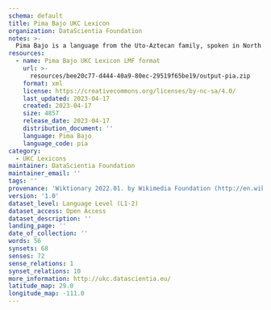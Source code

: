 ```yaml
---
schema: default
title: Pima Bajo UKC Lexicon
organization: DataScientia Foundation
notes: >-
  Pima Bajo is a language from the Uto-Aztecan family, spoken in North America. The UKC Lexicon of Pima Bajo is represented as a lexico-semantic network. It consists of words, word senses, synsets, as well as sense-level and synset-level relationships.
resources:
  - name: Pima Bajo UKC Lexicon LMF format
    url: >-
      resources/bee20c77-d444-40a9-80ec-29519f65be19/output-pia.zip
    format: xml
    license: https://creativecommons.org/licenses/by-nc-sa/4.0/
    last_updated: 2023-04-17
    created: 2023-04-17
    size: 4857
    release_date: 2023-04-17
    distribution_document: ''
    language: Pima Bajo
    language_code: pia
category:
  - UKC Lexicons
maintainer: DataScientia Foundation
maintainer_email: ''
tags: ''
provenance: 'Wiktionary 2022.01. by Wikimedia Foundation (http://en.wiktionary.org); CogNet 2.1 by Khuyagbaatar Batsuren, National University of Mongolia (http://cognet.ukc.disi.unitn.it); UniMet: Universal Metonymy 1.0 by Temuulen Khishigsuren and Gábor Bella (http://ukc.disi.unitn.it/index.php/metonymy/); Native Languages of the Americas 2021.11. by Laura Redish and Orrin Lewis (http://www.native-languages.org); Princeton WordNet 2.1 by Princeton University (https://wordnet.princeton.edu)'
version: '1.0'
dataset_level: Language Level (L1-2)
dataset_access: Open Access
dataset_description: ''
landing_page: ''
date_of_collection: ''
words: 56
synsets: 68
senses: 72
sense_relations: 1
synset_relations: 10
more_information: http://ukc.datascientia.eu/
latitude_map: 29.0
longitude_map: -111.0
---
```

